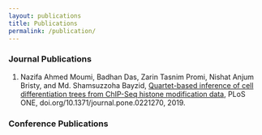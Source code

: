 ```yaml
---
layout: publications
title: Publications
permalink: /publication/
---
```

### **Journal Publications**
1. Nazifa Ahmed Moumi, Badhan Das, Zarin Tasnim Promi, Nishat Anjum Bristy, and Md. Shamsuzzoha Bayzid, [Quartet-based inference of cell differentiation trees from ChIP-Seq histone modification data](https://journals.plos.org/plosone/article?id=10.1371/journal.pone.0221270), PLoS ONE, doi.org/10.1371/journal.pone.0221270, 2019.

### **Conference Publications**